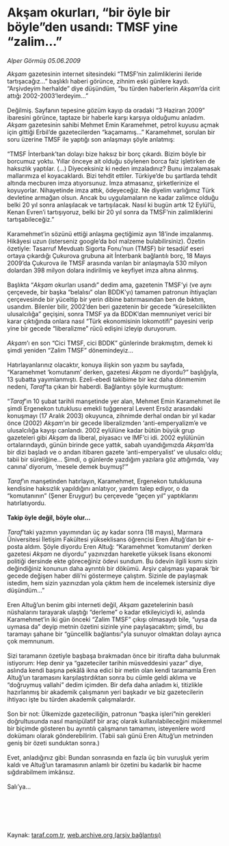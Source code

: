 # Akşam okurları, “bir öyle bir böyle”den usandı: TMSF yine “zalim...”

*Alper Görmüş 05.06.2009*

<div class="taraf_structure_2col_1zq">
<div class="margen_n">



 <p><i>Akşam </i>gazetesinin internet sitesindeki “TMSF’nin zalimliklerini ileride tartışacağız...” başlıklı haberi görünce, zihnim eski günlere kaydı. “Arşivdeyim herhalde” diye düşündüm, “bu türden haberlerin <i>Akşam</i>’da cirit attığı 2002-2003’lerdeyim...” <br/><br/>Değilmiş. Sayfanın tepesine gözüm kayıp da oradaki “3 Haziran 2009” ibaresini görünce, taptaze bir haberle karşı karşıya olduğumu anladım. <i>Akşam</i> gazetesinin sahibi Mehmet Emin Karamehmet, petrol kuyusu açmak için gittiği Erbil’de gazetecilerden “kaçamamış...” Karamehmet, sorulan bir soru üzerine TMSF ile yaptığı son anlaşmayı şöyle anlatmış: <br/><br/>“TMSF İnterbank’tan dolayı bize haksız bir borç çıkardı. Bizim böyle bir borcumuz yoktu. Yıllar önceye ait olduğu söylenen borca faiz işletirken de haksızlık yaptılar. (...) Diyeceksiniz ki neden imzaladınız? Bunu imzalamasak mallarımıza el koyacaklardı. Bizi tehdit ettiler. Türkiye’de bu şartlarda tehdit altında mecburen imza atıyorsunuz. İmza atmasanız, şirketlerinize el koyuyorlar. Nihayetinde imza attık, ödeyeceğiz. Ne diyelim varlığımız Türk devletine armağan olsun. Ancak bu uygulamaların ne kadar zalimce olduğu belki 20 yıl sonra anlaşılacak ve tartışılacak. Nasıl ki bugün artık 12 Eylül’ü, Kenan Evren’i tartışıyoruz, belki bir 20 yıl sonra da TMSF’nin zalimliklerini tartışabileceğiz.” <br/><br/>Karamehmet’in sözünü ettiği anlaşma geçtiğimiz ayın 18’inde imzalanmış. Hikâyesi uzun (isterseniz google’da bol malzeme bulabilirsiniz). Özetin özetiyle: Tasarruf Mevduatı Sigorta Fonu’nun (TMSF) bir tesadüf eseri ortaya çıkardığı Çukurova grubuna ait İnterbank bağlantılı borç, 18 Mayıs 2009’da Çukurova ile TMSF arasında varılan bir anlaşmayla 530 milyon dolardan 398 milyon dolara indirilmiş ve keyfiyet imza altına alınmış. <br/><br/>Başlıkta “<i>Akşam</i> okurları usandı” dedim ama, gazetenin TMSF’yi (ve aynı çerçevede, bir başka “belalısı” olan BDDK’yı) tamamen patronun ihtiyaçları çerçevesinde bir yüceltip bir yerin dibine batırmasından ben de bıktım, usandım. Bilenler bilir, 2002’den beri gazetenin bir gecede “küreselcilikten ulusalcılığa” geçişini, sonra TMSF ya da BDDK’dan memnuniyet verici bir karar çıktığında onlara nasıl “Türk ekonomisinin lokomotifi” payesini verip yine bir gecede “liberalizme” rücû edişini izleyip duruyorum.<i> <br/><br/>Akşam</i>’ı en son “Cici TMSF, cici BDDK” günlerinde bırakmıştım, demek ki şimdi yeniden “Zalim TMSF” dönemindeyiz... <br/><br/>Hatırlayanlarınız olacaktır, konuya ilişkin son yazım bu sayfada, “Karamehmet ‘komutanım’ derken, gazetesi <i>Akşam</i> ne diyordu?” başlığıyla, 13 şubatta yayımlanmıştı. Ezeli-ebedi takibime bir kez daha dönmemim nedeni, <i>Taraf</i>’ta çıkan bir haberdi. Bağlantıyı şöyle kurmuştum: <br/><br/>“<i>Taraf</i>’ın 10 şubat tarihli manşetinde yer alan, Mehmet Emin Karamehmet ile şimdi Ergenekon tutuklusu emekli tuğgeneral Levent Ersöz arasındaki konuşmayı (17 Aralık 2003) okuyunca, zihnimde derhal ondan bir yıl kadar önce (2002) <i>Akşam</i>’ın bir gecede liberalizmden ‘anti-emperyalizm’e ve ulusalcılığa kayışı canlandı. 2002 eylülüne kadar bütün büyük grup gazeteleri gibi <i>Akşam</i> da liberal, piyasacı ve IMF’ci idi. 2002 eylülünün ortalarındaydı, günün birinde gece yattık, sabah uyandığımızda <i>Akşam</i>’da bir dizi başladı ve o andan itibaren gazete ‘anti-emperyalist’ ve ulusalcı oldu; tabii bir süreliğine... Şimdi, o günlerde yazdığım yazılara göz attığımda, ‘vay canına’ diyorum, ‘mesele demek buymuş!’” <i><br/><br/>Taraf</i>’ın manşetinden hatırlayın, Karamehmet, Ergenekon tutuklusuna kendisine haksızlık yapıldığını anlatıyor, yardım talep ediyor, o da “komutanının” (Şener Eruygur) bu çerçevede “geçen yıl” yaptıklarını hatırlatıyordu. <b><br/><br/>Takip öyle değil, böyle olur...</b><i> <br/><br/>Taraf</i>’taki yazımın yayımından üç ay kadar sonra (18 mayıs), Marmara Üniversitesi İletişim Fakültesi yükseklisans öğrencisi Eren Altuğ’dan bir e-posta aldım. Şöyle diyordu Eren Altuğ: “Karamehmet ‘komutanım’ derken gazetesi <i>Akşam</i> ne diyordu” yazınızdan hareketle yüksek lisans ekonomi politiği dersinde ekte göreceğiniz ödevi sundum. Bu ödevin ilgili kısmı sizin değindiğiniz konunun daha ayrıntılı bir dökümü. Arşiv çalışması yaparak ‘bir gecede değişen haber dili’ni göstermeye çalıştım. Sizinle de paylaşmak istedim, hem sizin yazınızdan yola çıktım hem de incelemek istersiniz diye düşündüm...” <br/><br/>Eren Altuğ’un benim gibi interneti değil, <i>Akşam</i> gazetelerinin basılı nüshalarını tarayarak ulaştığı “derleme” o kadar etkileyiciydi ki, aslında Karamehmet’in iki gün önceki “Zalim TMSF” çıkışı olmasaydı bile, “uysa da uymasa da” deyip metnin özetini sizinle yine paylaşacaktım; şimdi, bu taramayı şahane bir “güncellik bağlantısı”yla sunuyor olmaktan dolayı ayrıca çok memnunum. <br/><br/>Sizi taramanın özetiyle başbaşa bırakmadan önce bir itirafta daha bulunmak istiyorum: Hep denir ya “gazeteciler tarihin müsveddesini yazar” diye, aslında kendi başına pekâlâ ikna edici bir metin olan kendi taramamla Eren Altuğ’un taramasını karşılaştırdıktan sonra bu cümle geldi aklıma ve “doğruymuş vallahi” dedim içimden. Bir defa daha anladım ki, titizlikle hazırlanmış bir akademik çalışmanın yeri başkadır ve biz gazetecilerin ihtiyacı işte bu türden akademik çalışmalardır. <br/><br/>Son bir not: Ülkemizde gazeteciliğin, patronun “başka işleri”nin gerekleri doğrultusunda nasıl manipülatif bir araç olarak kullanılabileceğini mükemmel bir biçimde gösteren bu ayrıntılı çalışmanın tamamını, isteyenlere word dokümanı olarak gönderebilirim. (Tabii salı günü Eren Altuğ’un metninden geniş bir özeti sunduktan sonra.) <br/><br/>Evet, anladığınız gibi: Bundan sonrasında en fazla üç bin vuruşluk yerim kaldı ve Altuğ’un taramasının anlamlı bir özetini bu kadarlık bir hacme sığdırabilmem imkânsız. <br/><br/>Salı’ya...</p>
<br/>
<br/>
<br/>



<br/>


<div id="taraf_not">
</div>

</div>


</div>

Kaynak: [taraf.com.tr](http://www.taraf.com.tr:80/makale/5890.htm), [web.archive.org (arşiv bağlantısı)](http://web.archive.org/web/20090814184259/http://www.taraf.com.tr:80/makale/5890.htm)
